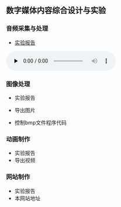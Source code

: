 ## 数字媒体内容综合设计与实验

### 音频采集与处理
- [实验报告](https://mashirosaikou.github.io/multimedia.github.io/exp1/exp1.html)
<audio id="导出音频" controls="" preload="none">
    <source id="mp3" src="https://mashirosaikou/multimedia/exp1/导出内容.mp3">
      </audio>

### 图像处理
- 实验报告
- 导出图片

- 控制bmp文件程序代码

### 动画制作
- 实验报告
- 导出视频

### 网站制作
- 实验报告
- 本网站地址
